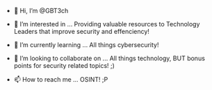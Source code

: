 - 👋 Hi, I’m @GBT3ch

- 👀 I’m interested in ... Providing valuable resources to Technology Leaders that improve security and effenciency!

- 🌱 I’m currently learning ... All things cybersecurity!

- 💞️ I’m looking to collaborate on ... All things technology, BUT bonus points for security related topics! ;) 

- 📫 How to reach me ... OSINT! ;P 

<!---
GBT3ch/GBT3ch is a ✨ special ✨ repository because its `README.md` (this file) appears on your GitHub profile.
You can click the Preview link to take a look at your changes.
--->
